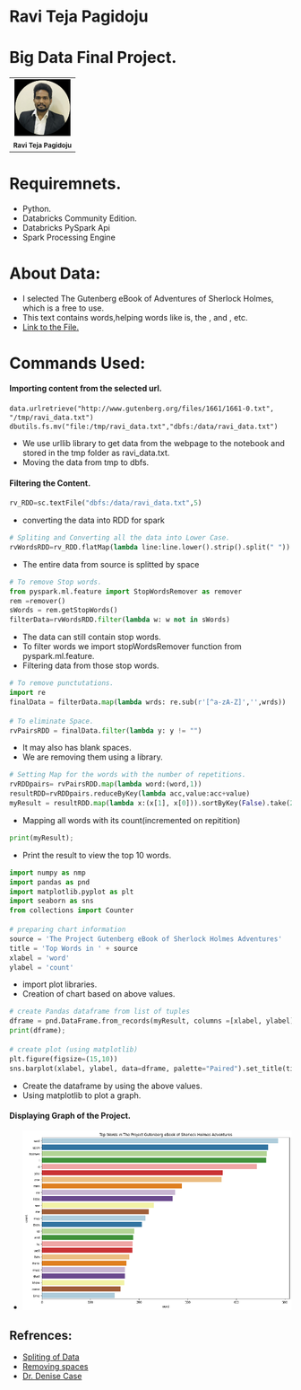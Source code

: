 # Ravi Teja Pagidoju

# Big Data Final Project.
<table>
<td align="center"><img src="https://github.com/RaviTeja444/bigdata-final-project/blob/main/IMG_0189.jpg" width="100px;" alt=""/><br /><sub><b>Ravi Teja Pagidoju</b></sub></a><br /></td></table>

# Requiremnets.
- Python.
- Databricks Community Edition.
- Databricks PySpark Api
- Spark Processing Engine

# About Data:
- I selected The Gutenberg eBook of Adventures of Sherlock Holmes, which is a free to use.
- This text contains words,helping words like is, the , and , etc.
- [Link to the File.](http://www.gutenberg.org/files/1661/1661-0.txt)

# Commands Used:
#### Importing content from the selected url.
```import urllib.request as data
data.urlretrieve("http://www.gutenberg.org/files/1661/1661-0.txt", "/tmp/ravi_data.txt")
dbutils.fs.mv("file:/tmp/ravi_data.txt","dbfs:/data/ravi_data.txt")
```
 - We use urllib library to get data from the webpage to the notebook and stored in the tmp folder as ravi_data.txt.
 - Moving the data from tmp to dbfs.
 
 #### Filtering the Content.
 ```python
rv_RDD=sc.textFile("dbfs:/data/ravi_data.txt",5)
```
- converting the data into RDD for spark
 ```python
# Spliting and Converting all the data into Lower Case.
rvWordsRDD=rv_RDD.flatMap(lambda line:line.lower().strip().split(" "))
```
- The entire data from source is splitted by space

 ```python
# To remove Stop words.
from pyspark.ml.feature import StopWordsRemover as remover
rem =remover()
sWords = rem.getStopWords()
filterData=rvWordsRDD.filter(lambda w: w not in sWords)
```
- The data can still contain stop words.
- To filter words we import stopWordsRemover function from pyspark.ml.feature.
- Filtering data from those stop words.

```python
# To remove punctutations.
import re
finalData = filterData.map(lambda wrds: re.sub(r'[^a-zA-Z]','',wrds))

# To eliminate Space.
rvPairsRDD = finalData.filter(lambda y: y != "")
 ```
 - It may also has blank spaces.
 - We are removing them using a library.
 
 ```python
 # Setting Map for the words with the number of repetitions.
rvRDDpairs= rvPairsRDD.map(lambda word:(word,1))
resultRDD=rvRDDpairs.reduceByKey(lambda acc,value:acc+value)
myResult = resultRDD.map(lambda x:(x[1], x[0])).sortByKey(False).take(25)
```
- Mapping all words with its count(incremented on repitition)
```python
print(myResult);
```
- Print the result to view the top 10 words.
```python 
import numpy as nmp
import pandas as pnd
import matplotlib.pyplot as plt
import seaborn as sns
from collections import Counter

# preparing chart information
source = 'The Project Gutenberg eBook of Sherlock Holmes Adventures'
title = 'Top Words in ' + source
xlabel = 'word'
ylabel = 'count'
```
- import plot libraries.
- Creation of chart based on above values.
```python
# create Pandas dataframe from list of tuples
dframe = pnd.DataFrame.from_records(myResult, columns =[xlabel, ylabel]) 
print(dframe);

# create plot (using matplotlib)
plt.figure(figsize=(15,10))
sns.barplot(xlabel, ylabel, data=dframe, palette="Paired").set_title(title)
```
- Create the dataframe by using the above values.
- Using matplotlib to plot a graph.
#### Displaying Graph of the Project.
- ![Graph](https://github.com/RaviTeja444/bigdata-final-project/blob/main/chart.png)
## Refrences:
- [Spliting of Data](https://campus.datacamp.com/courses/big-data-fundamentals-with-pyspark/programming-in-pyspark-rdds?ex=14)
- [Removing spaces](https://stackoverflow.com/questions/3232953/python-removing-spaces-from-list-objects/39668144)
- [Dr. Denise Case](https://github.com/denisecase/starting-spark)
